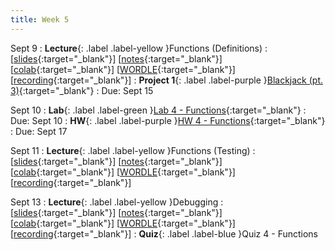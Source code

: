 ```yaml
---
title: Week 5
---
```


Sept 9
: **Lecture**{: .label .label-yellow }Functions (Definitions)
  : \[[slides](https://docs.google.com/presentation/d/12ZudzTBZum4pVjvZ4Nt0mW5QPMhP1A47RZVB_41Zao8/edit?usp=sharing){:target="_blank"}\] \[[notes](https://docs.google.com/document/d/1gjSD55X-NYZZXHR3V2419R9NZgU50b_C_jQvQue6PiU/edit?usp=sharing){:target="_blank"}\] \[[colab](https://colab.research.google.com/drive/1PFw0Wud-vnU68pGYUniZHU0i3YzVnZB7?usp=sharing){:target="_blank"}\] \[[WORDLE](https://colab.research.google.com/drive/1LsFbdIBOgqjD2aXJy7ThC2cj-1ovnSLr?usp=sharing){:target="_blank"}\] \[[recording](https://docs.google.com/document/d/1XIpgIwvZjG4bXGgeAcSaYmJvrVk_f1_z-sAhTgoqWdY/edit?usp=sharing){:target="_blank"}\]
: **Project 1**{: .label .label-purple }[Blackjack (pt. 3)](https://edstem.org/us/courses/61483/lessons/117290){:target="_blank"}
  : Due: Sept 15

Sept 10
: **Lab**{: .label .label-green }[Lab 4 - Functions](https://edstem.org/us/courses/61483/lessons/117293){:target="_blank"}
  : Due: Sept 10
: **HW**{: .label .label-purple }[HW 4 - Functions](https://edstem.org/us/courses/61483/lessons/117294){:target="_blank"}
  : Due: Sept 17

Sept 11
: **Lecture**{: .label .label-yellow }Functions (Testing)
  :  \[[slides](https://docs.google.com/document/d/1XIpgIwvZjG4bXGgeAcSaYmJvrVk_f1_z-sAhTgoqWdY/edit?usp=sharing){:target="_blank"}\] \[[notes](https://docs.google.com/document/d/1XIpgIwvZjG4bXGgeAcSaYmJvrVk_f1_z-sAhTgoqWdY/edit?usp=sharing){:target="_blank"}\] \[[colab](https://docs.google.com/document/d/1XIpgIwvZjG4bXGgeAcSaYmJvrVk_f1_z-sAhTgoqWdY/edit?usp=sharing){:target="_blank"}\] \[[WORDLE](https://colab.research.google.com/drive/1LsFbdIBOgqjD2aXJy7ThC2cj-1ovnSLr?usp=sharing){:target="_blank"}\] \[[recording](https://docs.google.com/document/d/1XIpgIwvZjG4bXGgeAcSaYmJvrVk_f1_z-sAhTgoqWdY/edit?usp=sharing){:target="_blank"}\]

Sept 13
: **Lecture**{: .label .label-yellow }Debugging
  :  \[[slides](https://docs.google.com/document/d/1XIpgIwvZjG4bXGgeAcSaYmJvrVk_f1_z-sAhTgoqWdY/edit?usp=sharing){:target="_blank"}\] \[[notes](https://docs.google.com/document/d/1XIpgIwvZjG4bXGgeAcSaYmJvrVk_f1_z-sAhTgoqWdY/edit?usp=sharing){:target="_blank"}\] \[[colab](https://docs.google.com/document/d/1XIpgIwvZjG4bXGgeAcSaYmJvrVk_f1_z-sAhTgoqWdY/edit?usp=sharing){:target="_blank"}\] \[[WORDLE](https://colab.research.google.com/drive/1LsFbdIBOgqjD2aXJy7ThC2cj-1ovnSLr?usp=sharing){:target="_blank"}\] \[[recording](https://docs.google.com/document/d/1XIpgIwvZjG4bXGgeAcSaYmJvrVk_f1_z-sAhTgoqWdY/edit?usp=sharing){:target="_blank"}\]
: **Quiz**{: .label .label-blue }Quiz 4 - Functions
